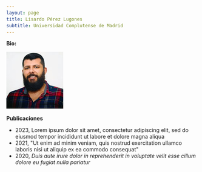 ```yaml
---
layout: page
title: Lisardo Pérez Lugones
subtitle: Universidad Complutense de Madrid
---
```


**Bio:**

![PerezLugonesLisardo](/bio/img/PerezLugonesLisardo.jpg)

**Publicaciones**

- 2023, Lorem ipsum dolor sit amet, consectetur adipiscing elit, sed do eiusmod tempor incididunt ut labore et dolore magna aliqua
- 2021, "Ut enim ad minim veniam, quis nostrud exercitation ullamco laboris nisi ut aliquip ex ea commodo consequat"
- 2020, *Duis aute irure dolor in reprehenderit in voluptate velit esse cillum dolore eu fugiat nulla pariatur*
